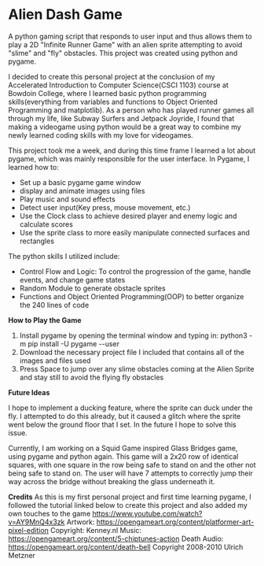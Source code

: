 # Alien Dash Game
A python gaming script that responds to user input and thus allows them to play a 2D "Infinite Runner Game" with an alien sprite attempting to avoid "slime" and "fly" obstacles. This project was created using python and pygame.

  I decided to create this personal project at the conclusion of my Accelerated Introduction to Computer Science(CSCI 1103) course at Bowdoin College, where I learned basic python programming skills(everything from variables and functions to Object Oriented Programming and matplotlib).
  As a person who has played runner games all through my life, like Subway Surfers and Jetpack Joyride, I found that making a videogame using python would be a great way to combine my newly learned coding skills with my love for videogames.

This project took me a week, and during this time frame I learned a lot about pygame, which was mainly responsible for the user interface.
In Pygame, I learned how to:
  - Set up a basic pygame game window
  - display and animate images using files
  - Play music and sound effects
  - Detect user input(Key press, mouse movement, etc.)
  - Use the Clock class to achieve desired player and enemy logic and calculate scores
  - Use the sprite class to more easily manipulate connected surfaces and rectangles

The python skills I utilized include:
- Control Flow and Logic: To control the progression of the game, handle events, and change game states
- Random Module to generate obstacle sprites
- Functions and Object Oriented Programming(OOP) to better organize the 240 lines of code



**How to Play the Game**
1. Install pygame by opening the terminal window and typing in: python3 -m pip install -U pygame --user
2. Download the necessary project file I included that contains all of the images and files used
3. Press Space to jump over any slime obstacles coming at the Alien Sprite and stay still to avoid the flying fly obstacles


**Future Ideas**

  I hope to implement a ducking feature, where the sprite can duck under the fly. I attempted to do this already, but it caused a glitch where the sprite went below the ground floor that I set. In the future I hope to solve this issue.

  Currently, I am working on a Squid Game inspired Glass Bridges game, using pygame and python again. This game will a 2x20 row of identical squares, with one square in the row being safe to stand on and the other not being safe to stand on. The user will have 7 attempts to correctly jump their way across the bridge without breaking the glass underneath it.




**Credits**
As this is my first personal project and first time learning pygame, I followed the tutorial linked below to create this project and also added my own touches to the game
  https://www.youtube.com/watch?v=AY9MnQ4x3zk
Artwork:
https://opengameart.org/content/platformer-art-pixel-edition         Copyright: Kenney.nl
Music:
https://opengameart.org/content/5-chiptunes-action
Death Audio:
https://opengameart.org/content/death-bell                           Copyright 2008-2010 Ulrich Metzner




